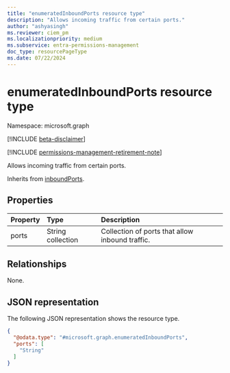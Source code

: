 ```yaml
---
title: "enumeratedInboundPorts resource type"
description: "Allows incoming traffic from certain ports."
author: "ashyasingh"
ms.reviewer: ciem_pm
ms.localizationpriority: medium
ms.subservice: entra-permissions-management
doc_type: resourcePageType
ms.date: 07/22/2024
---
```


# enumeratedInboundPorts resource type

Namespace: microsoft.graph

[!INCLUDE [beta-disclaimer](../../includes/beta-disclaimer.md)]

[!INCLUDE [permissions-management-retirement-note](../../includes/permissions-management-retirement-note.md)]

Allows incoming traffic from certain ports.

Inherits from [inboundPorts](../resources/inboundports.md).

## Properties
|Property|Type|Description|
|:---|:---|:---|
|ports|String collection|Collection of ports that allow inbound traffic.|

## Relationships
None.

## JSON representation
The following JSON representation shows the resource type.
<!-- {
  "blockType": "resource",
  "@odata.type": "microsoft.graph.enumeratedInboundPorts"
}
-->
``` json
{
  "@odata.type": "#microsoft.graph.enumeratedInboundPorts",
  "ports": [
    "String"
  ]
}
```

